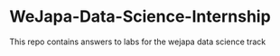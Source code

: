 # WeJapa-Data-Science-Internship
This repo contains answers to labs for the wejapa data science track
